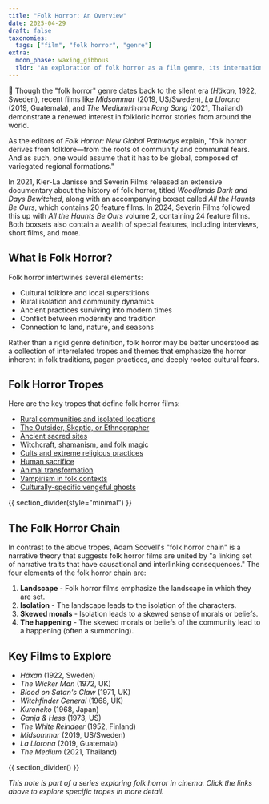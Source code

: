```yaml
---
title: "Folk Horror: An Overview"
date: 2025-04-29
draft: false
taxonomies:
  tags: ["film", "folk horror", "genre"]
extra:
  moon_phase: waxing_gibbous
  tldr: "An exploration of folk horror as a film genre, its international manifestations, and common tropes."
---
```


<span class="og">🎄</span> Though the "folk horror" genre dates back to the silent era (*Häxan*, 1922, Sweden), recent films like *Midsommar* (2019, US/Sweden), *La Llorona* (2019, Guatemala), and *The Medium*/ร่างทรง *Rang Song* (2021, Thailand) demonstrate a renewed interest in folkloric horror stories from around the world.

As the editors of *Folk Horror: New Global Pathways* explain, "folk horror derives from folklore—from the roots of community and communal fears. And as such, one would assume that it has to be global, composed of variegated regional formations."

In 2021, Kier-La Janisse and Severin Films released an extensive documentary about the history of folk horror, titled *Woodlands Dark and Days Bewitched*, along with an accompanying boxset called *All the Haunts Be Ours*, which contains 20 feature films. In 2024, Severin Films followed this up with *All the Haunts Be Ours* volume 2, containing 24 feature films. Both boxsets also contain a wealth of special features, including interviews, short films, and more.

## What is Folk Horror?

Folk horror intertwines several elements:
- Cultural folklore and local superstitions
- Rural isolation and community dynamics
- Ancient practices surviving into modern times
- Conflict between modernity and tradition
- Connection to land, nature, and seasons

Rather than a rigid genre definition, folk horror may be better understood as a collection of interrelated tropes and themes that emphasize the horror inherent in folk traditions, pagan practices, and deeply rooted cultural fears.

## Folk Horror Tropes

Here are the key tropes that define folk horror films:

- [Rural communities and isolated locations](/notes/folk-horror-rural-settings)
- [The Outsider, Skeptic, or Ethnographer](/notes/folk-horror-outsider)
- [Ancient sacred sites](/notes/folk-horror-sacred-sites)
- [Witchcraft, shamanism, and folk magic](/notes/folk-horror-witchcraft)
- [Cults and extreme religious practices](/notes/folk-horror-cults)
- [Human sacrifice](/notes/folk-horror-human-sacrifice)
- [Animal transformation](/notes/folk-horror-animal-transformation)
- [Vampirism in folk contexts](/notes/folk-horror-vampirism)
- [Culturally-specific vengeful ghosts](/notes/folk-horror-vengeful-ghosts)

{{ section_divider(style="minimal") }}

## The Folk Horror Chain

In contrast to the above tropes, Adam Scovell's "folk horror chain" is a narrative theory that suggests folk horror films are united by "a linking set of narrative traits that have causational and interlinking consequences." The four elements of the folk horror chain are:

1. **Landscape** - Folk horror films emphasize the landscape in which they are set.
2. **Isolation** - The landscape leads to the isolation of the characters.
3. **Skewed morals** - Isolation leads to a skewed sense of morals or beliefs.
4. **The happening** - The skewed morals or beliefs of the community lead to a happening (often a summoning).

## Key Films to Explore

- *Häxan* (1922, Sweden)
- *The Wicker Man* (1972, UK)
- *Blood on Satan's Claw* (1971, UK)
- *Witchfinder General* (1968, UK)
- *Kuroneko* (1968, Japan)
- *Ganja & Hess* (1973, US)
- *The White Reindeer* (1952, Finland)
- *Midsommar* (2019, US/Sweden)
- *La Llorona* (2019, Guatemala)
- *The Medium* (2021, Thailand)

{{ section_divider() }}

*This note is part of a series exploring folk horror in cinema. Click the links above to explore specific tropes in more detail.*
